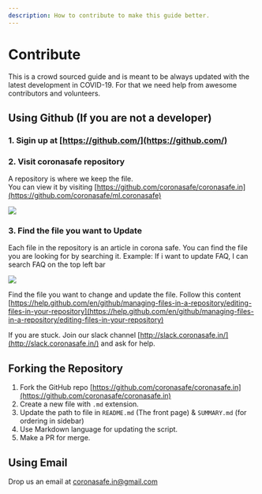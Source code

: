 ```yaml
---
description: How to contribute to make this guide better.
---
```


# Contribute

This is a crowd sourced guide and is meant to be always updated with the latest development in COVID-19. For that we need help from awesome contributors and volunteers.

## Using Github \(If you are not a developer\) <a id="using-github"></a>

### 1. Sigin up at [https://github.com/](https://github.com/)

### 2. Visit coronasafe repository

A repository is where we keep the file.  
You can view it by visiting [https://github.com/coronasafe/coronasafe.in](https://github.com/coronasafe/ml.coronasafe)

![](https://github.com/coronasafe/tamil/tree/ee7c785497a2e2898384a9b42ea9e0261bfdbfaf/.gitbook/assets/git1.png)

### 3. Find the file you want to Update

Each file in the repository is an article in corona safe. You can find the file you are looking for by searching it. Example: If i want to update FAQ, I can search FAQ on the top left bar

![](https://github.com/coronasafe/tamil/tree/ee7c785497a2e2898384a9b42ea9e0261bfdbfaf/.gitbook/assets/git-2.png)

Find the file you want to change and update the file. Follow this content [https://help.github.com/en/github/managing-files-in-a-repository/editing-files-in-your-repository](https://help.github.com/en/github/managing-files-in-a-repository/editing-files-in-your-repository)

If you are stuck. Join our slack channel [http://slack.coronasafe.in/](http://slack.coronasafe.in/) and ask for help.

## Forking the Repository <a id="using-github"></a>

1. Fork the GitHub repo [https://github.com/coronasafe/coronasafe.in](https://github.com/coronasafe/coronasafe.in)
2. Create a new file with `.md` extension.
3. Update the path to file in `README.md` \(The front page\) & `SUMMARY.md` \(for ordering in sidebar\)
4. Use Markdown language for updating the script.
5. Make a PR for merge.

## Using Email <a id="using-email"></a>

Drop us an email at [coronasafe.in@gmail.com](mailto:coronasafe.in@gmail.com)


